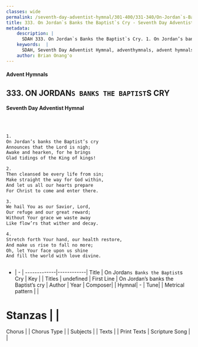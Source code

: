 ```yaml
---
classes: wide
permalink: /seventh-day-adventist-hymnal/301-400/331-340/On-Jordan`s-Banks-the-Baptist`s-Cry/
title: 333. On Jordan`s Banks the Baptist`s Cry - Seventh Day Adventist Hymnal
metadata:
    description: |
      SDAH 333. On Jordan`s Banks the Baptist`s Cry. 1. On Jordan’s banks the Baptist’s cry Announces that the Lord is nigh; Awake and hearken, for he brings Glad tidings of the King of kings!
    keywords:  |
      SDAH, Seventh Day Adventist Hymnal, adventhymnals, advent hymnals, On Jordan`s Banks the Baptist`s Cry, On Jordan’s banks the Baptist’s cry 
    author: Brian Onang'o
---
```


#### Advent Hymnals
## 333. ON JORDAN`S BANKS THE BAPTIST`S CRY
#### Seventh Day Adventist Hymnal

```txt



1.
On Jordan’s banks the Baptist’s cry
Announces that the Lord is nigh;
Awake and hearken, for he brings
Glad tidings of the King of kings!

2.
Then cleansed be every life from sin;
Make straight the way for God within,
And let us all our hearts prepare
For Christ to come and enter there.

3.
We hail You as our Savior, Lord,
Our refuge and our great reward;
Without Your grace we waste away
Like flow’rs that wither and decay.

4.
Stretch forth Your hand, our health restore,
And make us rise to fall no more;
Oh, let Your face upon us shine
And fill the world with love divine.



```

- |   -  |
-------------|------------|
Title | On Jordan`s Banks the Baptist`s Cry |
Key |  |
Titles | undefined |
First Line | On Jordan’s banks the Baptist’s cry |
Author | 
Year | 
Composer|  |
Hymnal|  - |
Tune|  |
Metrical pattern | |
# Stanzas |  |
Chorus |  |
Chorus Type |  |
Subjects |  |
Texts |  |
Print Texts | 
Scripture Song |  |
  
